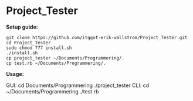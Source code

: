 # Project_Tester

**Setup guide:**

	git clone https://github.com/itggot-erik-wallstrom/Project_Tester.git
	cd Project_Tester
	sudo chmod 777 install.sh
	./install.sh
	cp project_tester ~/Documents/Programmering/.
	cp test.rb ~/Documents/Programmering/.

**Usage:**

GUI:
		cd Documents/Programmering
		./project_tester
CLI:
		cd ~/Documents/Programmering
		./test.rb
